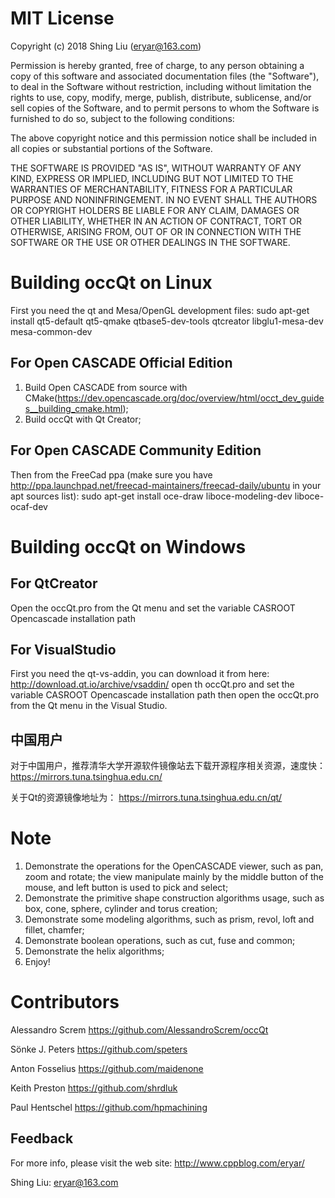 MIT License
===========

Copyright (c) 2018 Shing Liu (eryar@163.com)

Permission is hereby granted, free of charge, to any person obtaining a copy
of this software and associated documentation files (the "Software"), to deal
in the Software without restriction, including without limitation the rights
to use, copy, modify, merge, publish, distribute, sublicense, and/or sell
copies of the Software, and to permit persons to whom the Software is
furnished to do so, subject to the following conditions:

The above copyright notice and this permission notice shall be included in all
copies or substantial portions of the Software.

THE SOFTWARE IS PROVIDED "AS IS", WITHOUT WARRANTY OF ANY KIND, EXPRESS OR
IMPLIED, INCLUDING BUT NOT LIMITED TO THE WARRANTIES OF MERCHANTABILITY,
FITNESS FOR A PARTICULAR PURPOSE AND NONINFRINGEMENT. IN NO EVENT SHALL THE
AUTHORS OR COPYRIGHT HOLDERS BE LIABLE FOR ANY CLAIM, DAMAGES OR OTHER
LIABILITY, WHETHER IN AN ACTION OF CONTRACT, TORT OR OTHERWISE, ARISING FROM,
OUT OF OR IN CONNECTION WITH THE SOFTWARE OR THE USE OR OTHER DEALINGS IN THE
SOFTWARE.

Building occQt on Linux
=======================
First you need the qt and Mesa/OpenGL development files:
sudo apt-get install qt5-default qt5-qmake qtbase5-dev-tools qtcreator  libglu1-mesa-dev mesa-common-dev

For Open CASCADE Official Edition
---------------------------------
1. Build Open CASCADE from source with CMake(https://dev.opencascade.org/doc/overview/html/occt_dev_guides__building_cmake.html);
2. Build occQt with Qt Creator;


For Open CASCADE Community Edition
----------------------------------
Then from the FreeCad ppa (make sure you have http://ppa.launchpad.net/freecad-maintainers/freecad-daily/ubuntu in your apt sources list):
sudo apt-get install oce-draw liboce-modeling-dev liboce-ocaf-dev 

Building occQt on Windows
=========================

For QtCreator
-------------------------------
Open the occQt.pro from the Qt menu and set 
the  variable CASROOT  Opencascade installation path

For VisualStudio
-------------------------------
First you need the qt-vs-addin, you can download it from here: http://download.qt.io/archive/vsaddin/
open th occQt.pro and set the  variable CASROOT  Opencascade installation path
then open the occQt.pro from the Qt menu in the Visual Studio.

中国用户
--------
对于中国用户，推荐清华大学开源软件镜像站去下载开源程序相关资源，速度快：
https://mirrors.tuna.tsinghua.edu.cn/

关于Qt的资源镜像地址为：
https://mirrors.tuna.tsinghua.edu.cn/qt/

Note
====
1. Demonstrate the operations for the OpenCASCADE viewer, such as pan, zoom and rotate;
   the view manipulate mainly by the middle button of the mouse, and left button is used
   to pick and select;
2. Demonstrate the primitive shape construction algorithms usage, such as box, cone, 
   sphere, cylinder and torus creation;
3. Demonstrate some modeling algorithms, such as prism, revol, loft and fillet, chamfer;
4. Demonstrate boolean operations, such as cut, fuse and common;
5. Demonstrate the helix algorithms;
6. Enjoy!

Contributors
============
Alessandro Screm
https://github.com/AlessandroScrem/occQt

Sönke J. Peters
https://github.com/speters

Anton Fosselius
https://github.com/maidenone

Keith Preston
https://github.com/shrdluk

Paul Hentschel
https://github.com/hpmachining


Feedback
--------
For more info, please visit the web site:
http://www.cppblog.com/eryar/

Shing Liu: eryar@163.com


